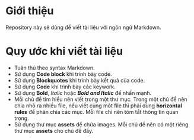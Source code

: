 # Giới thiệu

Repository này sẽ dùng để viết tài liệu với ngôn ngữ Markdown.

# Quy ước khi viết tài liệu

- Tuân thủ theo syntax Markdown.
- Sử dụng **Code block** khi trình bày code.
- Sử dụng **Blockquotes** khi trình bày kết quả của code.
- Sử dụng **Code** khi trình bày các keywork.
- Sử dụng **Bold**, *Italic* hoặc ***Bold and Italic*** để nhấn mạnh.
- Mỗi chủ đề tìm hiểu nên viết trong một thư mục. Trong một chủ đề nên chia nhỏ ra nhiều file, nếu viết cùng môt file thì phải dùng **horizontal rules** để phân chia các mục. Mỗi file chỉ nên tóm tắt thông tin quan trọng.
- Sử dụng thư mục **assets** để chứa images. Mỗi chủ đề nên có một riêng thư mục **assets** cho chủ đề đấy.
